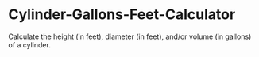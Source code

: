 # Cylinder-Gallons-Feet-Calculator
Calculate the height (in feet), diameter (in feet), and/or volume (in gallons) of a cylinder.  
